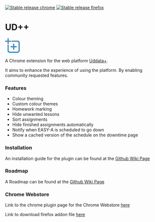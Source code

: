 
[![Stable release chrome](https://img.shields.io/badge/Chrome-1.8-brightgreen.svg)](https://chrome.google.com/webstore/detail/ud++/pmlnbmnelhhofakfihcfjiemklhncdin) [![Stable release firefox](https://img.shields.io/badge/Firefox-1.8-brightgreen.svg)](https://github.com/Benjadahl/UDPlus-Plus/raw/gh-pages/releases/UDPlus-Plus-1.8.0-Firefox.xpi)

# UD++
![UD++ logo](./resources/icons/icon48.png)

A Chrome extension for the web platform [Uddata+](https://www.uddataplus.dk).

It aims to enhance the experience of using the platform. By enabling community requested features.

### Features
 - Colour theming
 - Custom colour themes
 - Homework marking
 - Hide unwanted lessons
 - Sort assignments
 - Hide finished assignments automatically
 - Notify when EASY-A is scheduled to go down
 - Show a cached version of the schedule on the downtime page

### Installation

An installation guide for the plugin can be found at the [Github Wiki Page](https://github.com/Benjadahl/UddataPlus-Plus/wiki/Install-guide)

### Roadmap
A Roadmap can be found at the [Github Wiki Page](https://github.com/Benjadahl/UDPlus-Plus/wiki/Roadmap)

### Chrome Webstore

Link to the chrome plugin page for the Chrome Webstore [here](https://chrome.google.com/webstore/detail/ud++/pmlnbmnelhhofakfihcfjiemklhncdin?hl=da&authuser=1)

Link to download firefox addon file [here](https://github.com/Benjadahl/UDPlus-Plus/raw/gh-pages/releases/UDPlus-Plus-1.8.0-Firefox.xpi)
